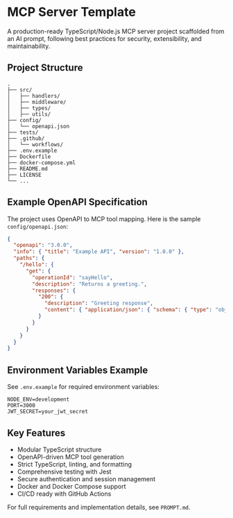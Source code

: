 # MCP Server Template

A production-ready TypeScript/Node.js MCP server project scaffolded from an AI prompt, following best practices for security, extensibility, and maintainability.

## Project Structure

```
.
├── src/
│   ├── handlers/
│   ├── middleware/
│   ├── types/
│   ├── utils/
├── config/
│   └── openapi.json
├── tests/
├── .github/
│   └── workflows/
├── .env.example
├── Dockerfile
├── docker-compose.yml
├── README.md
├── LICENSE
└── ...
```

## Example OpenAPI Specification

The project uses OpenAPI to MCP tool mapping. Here is the sample `config/openapi.json`:

```json
{
  "openapi": "3.0.0",
  "info": { "title": "Example API", "version": "1.0.0" },
  "paths": {
    "/hello": {
      "get": {
        "operationId": "sayHello",
        "description": "Returns a greeting.",
        "responses": {
          "200": {
            "description": "Greeting response",
            "content": { "application/json": { "schema": { "type": "object", "properties": { "message": { "type": "string" } } } } }
          }
        }
      }
    }
  }
}
```

## Environment Variables Example

See `.env.example` for required environment variables:

```
NODE_ENV=development
PORT=3000
JWT_SECRET=your_jwt_secret
```

## Key Features
- Modular TypeScript structure
- OpenAPI-driven MCP tool generation
- Strict TypeScript, linting, and formatting
- Comprehensive testing with Jest
- Secure authentication and session management
- Docker and Docker Compose support
- CI/CD ready with GitHub Actions

For full requirements and implementation details, see `PROMPT.md`.
